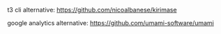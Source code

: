 t3 cli alternative:
https://github.com/nicoalbanese/kirimase

google analytics alternative:
https://github.com/umami-software/umami
